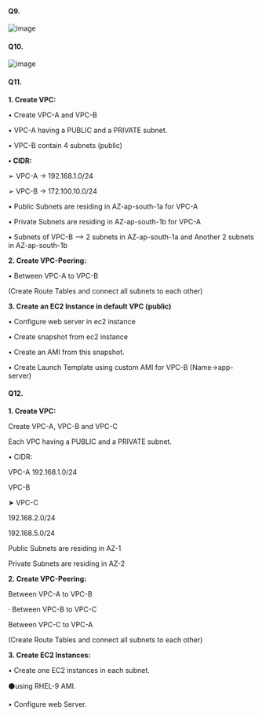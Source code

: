 #### Q9.    

![image](https://github.com/user-attachments/assets/cffe7c9c-b381-411d-9d4b-04ff4f09ae88)


#### Q10.

![image](https://github.com/user-attachments/assets/e683fe39-8dad-448c-a17a-fa17d45ddc3d)



#### Q11.

**1. Create VPC:**

• Create VPC-A and VPC-B

• VPC-A having a PUBLIC and a PRIVATE subnet.

• VPC-B contain 4 subnets (public)

**• CIDR:**

➢ VPC-A → 192.168.1.0/24

➢ VPC-B → 172.100.10.0/24

• Public Subnets are residing in AZ-ap-south-1a for VPC-A

• Private Subnets are residing in AZ-ap-south-1b for VPC-A

• Subnets of VPC-B --> 2 subnets in AZ-ap-south-1a and Another 2 subnets in AZ-ap-south-1b

**2. Create VPC-Peering:**

• Between VPC-A to VPC-B

(Create Route Tables and connect all subnets to each other)

**3. Create an EC2 Instance in default VPC (public)**

• Configure web server in ec2 instance

• Create snapshot from ec2 instance

• Create an AMI from this snapshot.

• Create Launch Template using custom AMI for VPC-B (Name→app-server)


#### Q12.


**1. Create VPC:**

Create VPC-A, VPC-B and VPC-C

Each VPC having a PUBLIC and a PRIVATE subnet.

• CIDR:

VPC-A 192.168.1.0/24

VPC-B

➤ VPC-C

192.168.2.0/24

192.168.5.0/24

Public Subnets are residing in AZ-1

Private Subnets are residing in AZ-2

**2. Create VPC-Peering:**

Between VPC-A to VPC-B

· Between VPC-B to VPC-C

Between VPC-C to VPC-A

(Create Route Tables and connect all subnets to each other)

**3. Create EC2 Instances:**

• Create one EC2 instances in each subnet.

⚫using RHEL-9 AMI.

• Configure web Server.
